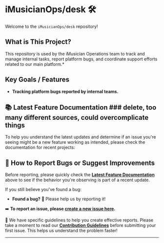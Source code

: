 # iMusicianOps/desk 🛠️

Welcome to the `iMusicianOps/desk` repository!

## What is This Project?

This repository is used by the iMusician Operations team to track and manage internal tasks, report platform bugs, and coordinate support efforts related to our main platform.*

## Key Goals / Features

* **Tracking platform bugs reported by internal teams.**

## 📚 Latest Feature Documentation ### delete, too many different sources, could overcomplicate things

To help you understand the latest updates and determine if an issue you're seeing might be a new feature working as intended, please check the documentation for recent projects:


## 📄 How to Report Bugs or Suggest Improvements

Before reporting, please quickly check the **[Latest Feature Documentation](#-latest-feature-documentation)** above to see if the behavior you're observing is part of a recent update.

If you still believe you've found a bug:

* **Found a bug?** 🐞 Please help us by reporting it!

➡️ **To report an issue, please [create a new issue here](https://github.com/iMusicianOps/desk/issues/new/choose).**

📖 We have specific guidelines to help you create effective reports. Please take a moment to read our **[Contribution Guidelines](CONTRIBUTING.md)** before submitting your first issue. This helps us understand the problem faster!

---

